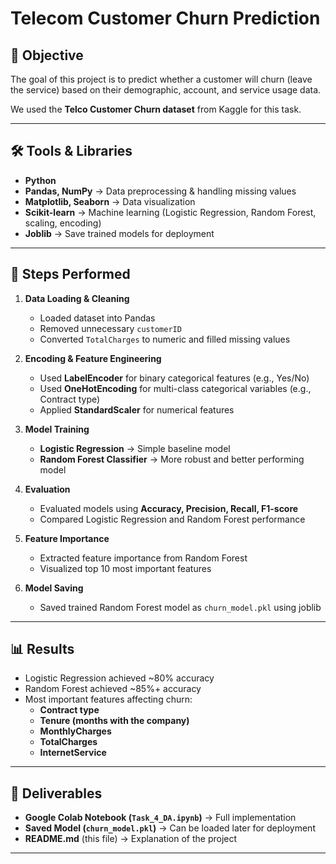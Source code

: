 # Telecom Customer Churn Prediction

## 🎯 Objective
The goal of this project is to predict whether a customer will churn (leave the service) based on their demographic, account, and service usage data.  

We used the **Telco Customer Churn dataset** from Kaggle for this task.  

---

## 🛠 Tools & Libraries
- **Python**
- **Pandas, NumPy** → Data preprocessing & handling missing values  
- **Matplotlib, Seaborn** → Data visualization  
- **Scikit-learn** → Machine learning (Logistic Regression, Random Forest, scaling, encoding)  
- **Joblib** → Save trained models for deployment  

---

## 📌 Steps Performed
1. **Data Loading & Cleaning**
   - Loaded dataset into Pandas
   - Removed unnecessary `customerID`
   - Converted `TotalCharges` to numeric and filled missing values  

2. **Encoding & Feature Engineering**
   - Used **LabelEncoder** for binary categorical features (e.g., Yes/No)  
   - Used **OneHotEncoding** for multi-class categorical variables (e.g., Contract type)  
   - Applied **StandardScaler** for numerical features  

3. **Model Training**
   - **Logistic Regression** → Simple baseline model  
   - **Random Forest Classifier** → More robust and better performing model  

4. **Evaluation**
   - Evaluated models using **Accuracy, Precision, Recall, F1-score**  
   - Compared Logistic Regression and Random Forest performance  

5. **Feature Importance**
   - Extracted feature importance from Random Forest  
   - Visualized top 10 most important features  

6. **Model Saving**
   - Saved trained Random Forest model as `churn_model.pkl` using joblib  

---

## 📊 Results
- Logistic Regression achieved ~80% accuracy  
- Random Forest achieved ~85%+ accuracy  
- Most important features affecting churn:
  - **Contract type**  
  - **Tenure (months with the company)**  
  - **MonthlyCharges**  
  - **TotalCharges**  
  - **InternetService**  

---

## 🚀 Deliverables
- **Google Colab Notebook (`Task_4_DA.ipynb`)** → Full implementation  
- **Saved Model (`churn_model.pkl`)** → Can be loaded later for deployment  
- **README.md** (this file) → Explanation of the project  

---
